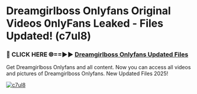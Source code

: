 # Dreamgirlboss Onlyfans Original Videos 0nlyFans Leaked - Files Updated! (c7ul8)

<h3>🔴 CLICK HERE 🌐==►► <a href="https://tinyurl.com/ehrbuxhb" rel="nofollow">Dreamgirlboss Onlyfans Updated Files</a></h3>

Get Dreamgirlboss Onlyfans and all content. Now you can access all videos and pictures of Dreamgirlboss Onlyfans. New Updated Files 2025!

[![c7ul8](https://i.imgur.com/lVYEuWS.gif)](https://tinyurl.com/ehrbuxhb)
